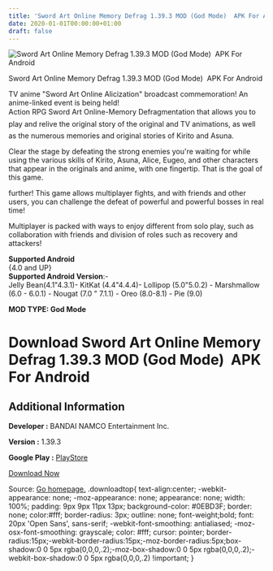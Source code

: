 ```yaml
---
title: 'Sword Art Online Memory Defrag 1.39.3 MOD (God Mode)  APK For Android'
date: 2020-01-01T00:00:00+01:00
draft: false
---
```


![Sword Art Online Memory Defrag 1.39.3 MOD (God Mode)  APK For Android](https://i1.wp.com/apkhome.net/wp-content/uploads/2019/11/Sword-Art-Online-Memory-Defrag.png "Sword Art Online Memory Defrag 1.39.3 MOD (God Mode)  APK For Android")

  

Sword Art Online Memory Defrag 1.39.3 MOD (God Mode)  APK For Android

TV anime "Sword Art Online Alicization" broadcast commemoration! An anime-linked event is being held!  
Action RPG Sword Art Online-Memory Defragmentation that allows you to play and relive the original story of the original and TV animations, as well as the numerous memories and original stories of Kirito and Asuna.

Clear the stage by defeating the strong enemies you're waiting for while using the various skills of Kirito, Asuna, Alice, Eugeo, and other characters that appear in the originals and anime, with one fingertip. That is the goal of this game.

further! This game allows multiplayer fights, and with friends and other users, you can challenge the defeat of powerful and powerful bosses in real time!

Multiplayer is packed with ways to enjoy different from solo play, such as collaboration with friends and division of roles such as recovery and attackers!

**Supported Android**  
{4.0 and UP}  
**Supported Android Version**:-  
Jelly Bean(4.1"4.3.1)- KitKat (4.4"4.4.4)- Lollipop (5.0"5.0.2) - Marshmallow (6.0 - 6.0.1) - Nougat (7.0 " 7.1.1) - Oreo (8.0-8.1) - Pie (9.0)

**MOD TYPE: God Mode**

Download Sword Art Online Memory Defrag 1.39.3 MOD (God Mode)  APK For Android
===============================================================================

Additional Information
----------------------

**Developer :** BANDAI NAMCO Entertainment Inc.

**Version :** 1.39.3

**Google Play :** [PlayStore](https://play.google.com/store/apps/details?id=com.bandainamcoent.saomd)

  

[Download Now](https://store4app.co/post/sword-art-online-memory-defrag-1-39-3-mod-god-mode-apk-for-android_1573753710)

  
Source: [Go homepage.](https://store4app.co/post/sword-art-online-memory-defrag-1-39-3-mod-god-mode-apk-for-android_1573753710) .downloadtop{ text-align:center; -webkit-appearance: none; -moz-appearance: none; appearance: none; width: 100%; padding: 9px 9px 11px 13px; background-color: #0EBD3F; border: none; color:#fff; border-radius: 3px; outline: none; font-weight;bold; font: 20px 'Open Sans', sans-serif; -webkit-font-smoothing: antialiased; -moz-osx-font-smoothing: grayscale; color: #fff; cursor: pointer; border-radius:15px;-webkit-border-radius:15px;-moz-border-radius:5px;box-shadow:0 0 5px rgba(0,0,0,.2);-moz-box-shadow:0 0 5px rgba(0,0,0,.2);-webkit-box-shadow:0 0 5px rgba(0,0,0,.2) !important; }